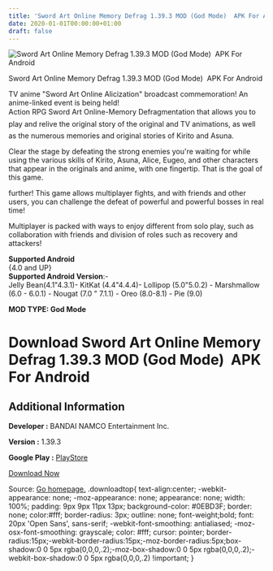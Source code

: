 ```yaml
---
title: 'Sword Art Online Memory Defrag 1.39.3 MOD (God Mode)  APK For Android'
date: 2020-01-01T00:00:00+01:00
draft: false
---
```


![Sword Art Online Memory Defrag 1.39.3 MOD (God Mode)  APK For Android](https://i1.wp.com/apkhome.net/wp-content/uploads/2019/11/Sword-Art-Online-Memory-Defrag.png "Sword Art Online Memory Defrag 1.39.3 MOD (God Mode)  APK For Android")

  

Sword Art Online Memory Defrag 1.39.3 MOD (God Mode)  APK For Android

TV anime "Sword Art Online Alicization" broadcast commemoration! An anime-linked event is being held!  
Action RPG Sword Art Online-Memory Defragmentation that allows you to play and relive the original story of the original and TV animations, as well as the numerous memories and original stories of Kirito and Asuna.

Clear the stage by defeating the strong enemies you're waiting for while using the various skills of Kirito, Asuna, Alice, Eugeo, and other characters that appear in the originals and anime, with one fingertip. That is the goal of this game.

further! This game allows multiplayer fights, and with friends and other users, you can challenge the defeat of powerful and powerful bosses in real time!

Multiplayer is packed with ways to enjoy different from solo play, such as collaboration with friends and division of roles such as recovery and attackers!

**Supported Android**  
{4.0 and UP}  
**Supported Android Version**:-  
Jelly Bean(4.1"4.3.1)- KitKat (4.4"4.4.4)- Lollipop (5.0"5.0.2) - Marshmallow (6.0 - 6.0.1) - Nougat (7.0 " 7.1.1) - Oreo (8.0-8.1) - Pie (9.0)

**MOD TYPE: God Mode**

Download Sword Art Online Memory Defrag 1.39.3 MOD (God Mode)  APK For Android
===============================================================================

Additional Information
----------------------

**Developer :** BANDAI NAMCO Entertainment Inc.

**Version :** 1.39.3

**Google Play :** [PlayStore](https://play.google.com/store/apps/details?id=com.bandainamcoent.saomd)

  

[Download Now](https://store4app.co/post/sword-art-online-memory-defrag-1-39-3-mod-god-mode-apk-for-android_1573753710)

  
Source: [Go homepage.](https://store4app.co/post/sword-art-online-memory-defrag-1-39-3-mod-god-mode-apk-for-android_1573753710) .downloadtop{ text-align:center; -webkit-appearance: none; -moz-appearance: none; appearance: none; width: 100%; padding: 9px 9px 11px 13px; background-color: #0EBD3F; border: none; color:#fff; border-radius: 3px; outline: none; font-weight;bold; font: 20px 'Open Sans', sans-serif; -webkit-font-smoothing: antialiased; -moz-osx-font-smoothing: grayscale; color: #fff; cursor: pointer; border-radius:15px;-webkit-border-radius:15px;-moz-border-radius:5px;box-shadow:0 0 5px rgba(0,0,0,.2);-moz-box-shadow:0 0 5px rgba(0,0,0,.2);-webkit-box-shadow:0 0 5px rgba(0,0,0,.2) !important; }